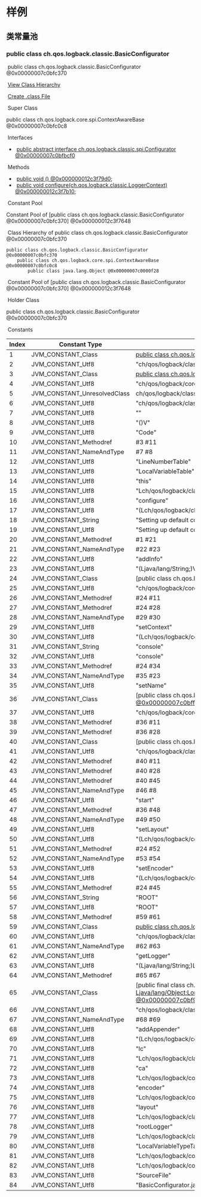 



# 样例



## 类常量池



### public class ch.qos.logback.classic.BasicConfigurator 



​      public class ch.qos.logback.classic.BasicConfigurator @0x00000007c0bfc370    

​      [View Class Hierarchy](hierarchy=0x00000007c0bfc370)    

​      [Create .class File](jcore=0x00000007c0bfc370)    

​      Super Class    

public class     ch.qos.logback.core.spi.ContextAwareBase @0x00000007c0bfc0c8

​      Interfaces    

- ​        [public abstract interface         ch.qos.logback.classic.spi.Configurator @0x00000007c0bfbcf0](klass=0x00000007c0bfbcf0)      

​      Methods    

- ​        [public void ()         @0x000000012c3f79d0](method=0x000000012c3f79d0);      
- ​        [public void         configure(ch.qos.logback.classic.LoggerContext) @0x000000012c3f7b10](method=0x000000012c3f7b10);      

​      Constant Pool    

Constant Pool of [public class     ch.qos.logback.classic.BasicConfigurator @0x00000007c0bfc370]     @0x000000012c3f7648



​      Class Hierarchy of public class ch.qos.logback.classic.BasicConfigurator       @0x00000007c0bfc370    

```
public class ch.qos.logback.classic.BasicConfigurator @0x00000007c0bfc370
    public class ch.qos.logback.core.spi.ContextAwareBase @0x00000007c0bfc0c8
        public class java.lang.Object @0x00000007c0000f28
```





​      Constant Pool of [public class ch.qos.logback.classic.BasicConfigurator       @0x00000007c0bfc370] @0x000000012c3f7648    

​      Holder Class    

public class     ch.qos.logback.classic.BasicConfigurator @0x00000007c0bfc370

​      Constants    

| Index | Constant Type                | Constant Value                           |
| ----- | ---------------------------- | ---------------------------------------- |
| 1     | JVM_CONSTANT_Class           | [public class           ch.qos.logback.classic.BasicConfigurator @0x00000007c0bfc370](klass=0x00000007c0bfc370) |
| 2     | JVM_CONSTANT_Utf8            | "ch/qos/logback/classic/BasicConfigurator" |
| 3     | JVM_CONSTANT_Class           | [public class           ch.qos.logback.core.spi.ContextAwareBase @0x00000007c0bfc0c8](klass=0x00000007c0bfc0c8) |
| 4     | JVM_CONSTANT_Utf8            | "ch/qos/logback/core/spi/ContextAwareBase" |
| 5     | JVM_CONSTANT_UnresolvedClass | ch/qos/logback/classic/spi/Configurator  |
| 6     | JVM_CONSTANT_Utf8            | "ch/qos/logback/classic/spi/Configurator" |
| 7     | JVM_CONSTANT_Utf8            | "<init>"                                 |
| 8     | JVM_CONSTANT_Utf8            | "()V"                                    |
| 9     | JVM_CONSTANT_Utf8            | "Code"                                   |
| 10    | JVM_CONSTANT_Methodref       | #3 #11                                   |
| 11    | JVM_CONSTANT_NameAndType     | #7 #8                                    |
| 12    | JVM_CONSTANT_Utf8            | "LineNumberTable"                        |
| 13    | JVM_CONSTANT_Utf8            | "LocalVariableTable"                     |
| 14    | JVM_CONSTANT_Utf8            | "this"                                   |
| 15    | JVM_CONSTANT_Utf8            | "Lch/qos/logback/classic/BasicConfigurator;" |
| 16    | JVM_CONSTANT_Utf8            | "configure"                              |
| 17    | JVM_CONSTANT_Utf8            | "(Lch/qos/logback/classic/LoggerContext;)V" |
| 18    | JVM_CONSTANT_String          | "Setting up default configuration."      |
| 19    | JVM_CONSTANT_Utf8            | "Setting up default configuration."      |
| 20    | JVM_CONSTANT_Methodref       | #1 #21                                   |
| 21    | JVM_CONSTANT_NameAndType     | #22 #23                                  |
| 22    | JVM_CONSTANT_Utf8            | "addInfo"                                |
| 23    | JVM_CONSTANT_Utf8            | "(Ljava/lang/String;)V"                  |
| 24    | JVM_CONSTANT_Class           | [public class           ch.qos.logback.core.ConsoleAppender [signature           Lch/qos/logback/core/OutputStreamAppender;\]           @0x00000007c0bfd558](klass=0x00000007c0bfd558) |
| 25    | JVM_CONSTANT_Utf8            | "ch/qos/logback/core/ConsoleAppender"    |
| 26    | JVM_CONSTANT_Methodref       | #24 #11                                  |
| 27    | JVM_CONSTANT_Methodref       | #24 #28                                  |
| 28    | JVM_CONSTANT_NameAndType     | #29 #30                                  |
| 29    | JVM_CONSTANT_Utf8            | "setContext"                             |
| 30    | JVM_CONSTANT_Utf8            | "(Lch/qos/logback/core/Context;)V"       |
| 31    | JVM_CONSTANT_String          | "console"                                |
| 32    | JVM_CONSTANT_Utf8            | "console"                                |
| 33    | JVM_CONSTANT_Methodref       | #24 #34                                  |
| 34    | JVM_CONSTANT_NameAndType     | #35 #23                                  |
| 35    | JVM_CONSTANT_Utf8            | "setName"                                |
| 36    | JVM_CONSTANT_Class           | [public class           ch.qos.logback.core.encoder.LayoutWrappingEncoder [signature           Lch/qos/logback/core/encoder/EncoderBase;\]           @0x00000007c0bff790](klass=0x00000007c0bff790) |
| 37    | JVM_CONSTANT_Utf8            | "ch/qos/logback/core/encoder/LayoutWrappingEncoder" |
| 38    | JVM_CONSTANT_Methodref       | #36 #11                                  |
| 39    | JVM_CONSTANT_Methodref       | #36 #28                                  |
| 40    | JVM_CONSTANT_Class           | [public class           ch.qos.logback.classic.layout.TTLLLayout [signature           Lch/qos/logback/core/LayoutBase;\]           @0x00000007c0bffe80](klass=0x00000007c0bffe80) |
| 41    | JVM_CONSTANT_Utf8            | "ch/qos/logback/classic/layout/TTLLLayout" |
| 42    | JVM_CONSTANT_Methodref       | #40 #11                                  |
| 43    | JVM_CONSTANT_Methodref       | #40 #28                                  |
| 44    | JVM_CONSTANT_Methodref       | #40 #45                                  |
| 45    | JVM_CONSTANT_NameAndType     | #46 #8                                   |
| 46    | JVM_CONSTANT_Utf8            | "start"                                  |
| 47    | JVM_CONSTANT_Methodref       | #36 #48                                  |
| 48    | JVM_CONSTANT_NameAndType     | #49 #50                                  |
| 49    | JVM_CONSTANT_Utf8            | "setLayout"                              |
| 50    | JVM_CONSTANT_Utf8            | "(Lch/qos/logback/core/Layout;)V"        |
| 51    | JVM_CONSTANT_Methodref       | #24 #52                                  |
| 52    | JVM_CONSTANT_NameAndType     | #53 #54                                  |
| 53    | JVM_CONSTANT_Utf8            | "setEncoder"                             |
| 54    | JVM_CONSTANT_Utf8            | "(Lch/qos/logback/core/encoder/Encoder;)V" |
| 55    | JVM_CONSTANT_Methodref       | #24 #45                                  |
| 56    | JVM_CONSTANT_String          | "ROOT"                                   |
| 57    | JVM_CONSTANT_Utf8            | "ROOT"                                   |
| 58    | JVM_CONSTANT_Methodref       | #59 #61                                  |
| 59    | JVM_CONSTANT_Class           | [public class           ch.qos.logback.classic.LoggerContext @0x00000007c0bf7790](klass=0x00000007c0bf7790) |
| 60    | JVM_CONSTANT_Utf8            | "ch/qos/logback/classic/LoggerContext"   |
| 61    | JVM_CONSTANT_NameAndType     | #62 #63                                  |
| 62    | JVM_CONSTANT_Utf8            | "getLogger"                              |
| 63    | JVM_CONSTANT_Utf8            | "(Ljava/lang/String;)Lch/qos/logback/classic/Logger;" |
| 64    | JVM_CONSTANT_Methodref       | #65 #67                                  |
| 65    | JVM_CONSTANT_Class           | [public final class           ch.qos.logback.classic.Logger [signature           Ljava/lang/Object;Lorg/slf4j/Logger;Lorg/slf4j/spi/LocationAwareLogger;Lch/qos/logback/core/spi/AppenderAttachable;Ljava/io/Serializable;\]           @0x00000007c0bf9198](klass=0x00000007c0bf9198) |
| 66    | JVM_CONSTANT_Utf8            | "ch/qos/logback/classic/Logger"          |
| 67    | JVM_CONSTANT_NameAndType     | #68 #69                                  |
| 68    | JVM_CONSTANT_Utf8            | "addAppender"                            |
| 69    | JVM_CONSTANT_Utf8            | "(Lch/qos/logback/core/Appender;)V"      |
| 70    | JVM_CONSTANT_Utf8            | "lc"                                     |
| 71    | JVM_CONSTANT_Utf8            | "Lch/qos/logback/classic/LoggerContext;" |
| 72    | JVM_CONSTANT_Utf8            | "ca"                                     |
| 73    | JVM_CONSTANT_Utf8            | "Lch/qos/logback/core/ConsoleAppender;"  |
| 74    | JVM_CONSTANT_Utf8            | "encoder"                                |
| 75    | JVM_CONSTANT_Utf8            | "Lch/qos/logback/core/encoder/LayoutWrappingEncoder;" |
| 76    | JVM_CONSTANT_Utf8            | "layout"                                 |
| 77    | JVM_CONSTANT_Utf8            | "Lch/qos/logback/classic/layout/TTLLLayout;" |
| 78    | JVM_CONSTANT_Utf8            | "rootLogger"                             |
| 79    | JVM_CONSTANT_Utf8            | "Lch/qos/logback/classic/Logger;"        |
| 80    | JVM_CONSTANT_Utf8            | "LocalVariableTypeTable"                 |
| 81    | JVM_CONSTANT_Utf8            | "Lch/qos/logback/core/ConsoleAppender<Lch/qos/logback/classic/spi/ILoggingEvent;>;" |
| 82    | JVM_CONSTANT_Utf8            | "Lch/qos/logback/core/encoder/LayoutWrappingEncoder<Lch/qos/logback/classic/spi/ILoggingEvent;>;" |
| 83    | JVM_CONSTANT_Utf8            | "SourceFile"                             |
| 84    | JVM_CONSTANT_Utf8            | "BasicConfigurator.java"                 |







